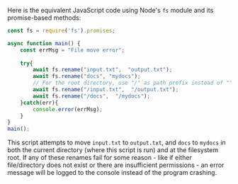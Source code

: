 Here is the equivalent JavaScript code using Node's `fs` module and its promise-based methods:

```javascript
const fs = require('fs').promises;

async function main() {
    const errMsg = "File move error";
    
    try{
        await fs.rename("input.txt",  "output.txt");
        await fs.rename("docs", "mydocs");
        // For the root directory, use "/" as path prefix instead of "", or just specify it directly as "/output.txt" and "/mydocs".
        await fs.rename("/input.txt",  "/output.txt");
        await fs.rename("/docs",  "/mydocs");
    }catch(err){
        console.error(errMsg);
    }
}
main();
```
This script attempts to move `input.txt` to `output.txt`, and `docs` to `mydocs` in both the current directory (where this script is run) and at the filesystem root. If any of these renames fail for some reason - like if either file/directory does not exist or there are insufficient permissions - an error message will be logged to the console instead of the program crashing.

